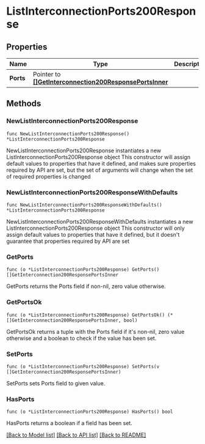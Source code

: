 # ListInterconnectionPorts200Response

## Properties

Name | Type | Description | Notes
------------ | ------------- | ------------- | -------------
**Ports** | Pointer to [**[]GetInterconnection200ResponsePortsInner**](GetInterconnection200ResponsePortsInner.md) |  | [optional] 

## Methods

### NewListInterconnectionPorts200Response

`func NewListInterconnectionPorts200Response() *ListInterconnectionPorts200Response`

NewListInterconnectionPorts200Response instantiates a new ListInterconnectionPorts200Response object
This constructor will assign default values to properties that have it defined,
and makes sure properties required by API are set, but the set of arguments
will change when the set of required properties is changed

### NewListInterconnectionPorts200ResponseWithDefaults

`func NewListInterconnectionPorts200ResponseWithDefaults() *ListInterconnectionPorts200Response`

NewListInterconnectionPorts200ResponseWithDefaults instantiates a new ListInterconnectionPorts200Response object
This constructor will only assign default values to properties that have it defined,
but it doesn't guarantee that properties required by API are set

### GetPorts

`func (o *ListInterconnectionPorts200Response) GetPorts() []GetInterconnection200ResponsePortsInner`

GetPorts returns the Ports field if non-nil, zero value otherwise.

### GetPortsOk

`func (o *ListInterconnectionPorts200Response) GetPortsOk() (*[]GetInterconnection200ResponsePortsInner, bool)`

GetPortsOk returns a tuple with the Ports field if it's non-nil, zero value otherwise
and a boolean to check if the value has been set.

### SetPorts

`func (o *ListInterconnectionPorts200Response) SetPorts(v []GetInterconnection200ResponsePortsInner)`

SetPorts sets Ports field to given value.

### HasPorts

`func (o *ListInterconnectionPorts200Response) HasPorts() bool`

HasPorts returns a boolean if a field has been set.


[[Back to Model list]](../README.md#documentation-for-models) [[Back to API list]](../README.md#documentation-for-api-endpoints) [[Back to README]](../README.md)


